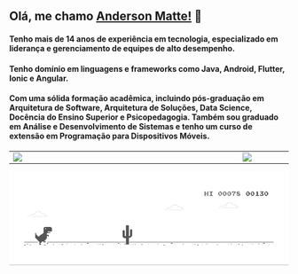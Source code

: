 ## Olá, me chamo [Anderson Matte!](https://www.linkedin.com/in/andersonmatte/) 👋 </br>

#### Tenho mais de 14 anos de experiência em tecnologia, especializado em liderança e gerenciamento de equipes de alto desempenho. 
#### Tenho domínio em linguagens e frameworks como Java, Android, Flutter, Ionic e Angular.

#### Com uma sólida formação acadêmica, incluindo pós-graduação em Arquitetura de Software, Arquitetura de Soluções, Data Science, Docência do Ensino Superior e Psicopedagogia. Também sou graduado em Análise e Desenvolvimento de Sistemas e tenho um curso de extensão em Programação para Dispositivos Móveis.

<center>
	<table style="overflow-x: hidden;">
		<tr>
		<td>
			<img width="400px" align="left" src="https://github-readme-stats.vercel.app/api/top-langs/?username=andersonmatte&layout=compact&hide=python,html,css,cmake,php,CoffeeScript,blade,cplusplus"/>
		</td>
		<td>
			<img width="490px" align="left" src="https://github-readme-stats.vercel.app/api?username=andersonmatte&show_icons=true"/>
		</td>
		</tr>	
	</table>
</center>

![image](https://github.com/andersonmatte/andersonmatte/blob/master/dino.gif)


